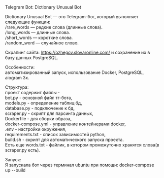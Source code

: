 Telegram Bot: Dictionary Unusual Bot

Dictionary Unusual Bot — это Telegram-бот, который выполняет следующие функции:  
/rare_words — редкие слова (длинные слова).  
/long_words — длинные слова.  
/short_words — короткие слова.  
/random_word — случайное слово.  

Скрапинг сайта: https://ozhegov.slovaronline.com/ и сохранение их в базу данных PostgreSQL.  

Особенности:  
автоматизированный запуск, использование Docker, PostgreSQL, aiogram 3x.  

Структура:  
проект содержит файлы -   
bot.py - основной файл тг-бота,  
models.py - определение таблиц бд,  
database.py - подключение к бд,  
scraper.py - скрипт для парсинга данных,  
Dockerfile - для сборки образа,  
docker-compose.yml - управление контейнерами docker,  
.env - настройки окружения,  
requirements.txt - список зависимостей python,  
build.sh - скрипт для автоматического запуска проекта.  
Есть еще words.txt - файлик, в котором промежуточно хранятся слова(в scraper.py есть).

Запуск:  
Я запускала бот через терминал ubuntu при помощи: docker-compose up --build  
